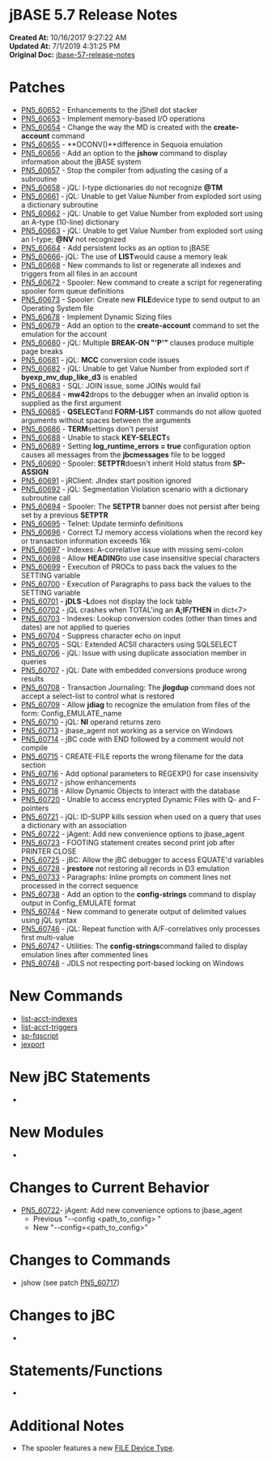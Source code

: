# jBASE 5.7 Release Notes

**Created At:** 10/16/2017 9:27:22 AM  
**Updated At:** 7/1/2019 4:31:25 PM  
**Original Doc:** [jbase-57-release-notes](https://docs.jbase.com/release-notes/jbase-57-release-notes)  


# Patches

- [PN5\_60652](./../pn5_60652) - Enhancements to the jShell dot stacker
- [PN5\_60653](PN5_60653) - Implement memory-based I/O operations
- [PN5\_60654](./../pn5_60654) - Change the way the MD is created with the **create-account** command
- [PN5\_60655](./../pn5_60655) - **OCONV()**difference in Sequoia emulation
- [PN5\_60656](./../pn5_60656) - Add an option to the **jshow** command to display information about the jBASE system
- [PN5\_60657](PN5_60657) - Stop the compiler from adjusting the casing of a subroutine
- [PN5\_60658](./../pn5_60658) - jQL: I-type dictionaries do not recognize **@TM**
- [PN5\_60661](PN5_60661) - jQL: Unable to get Value Number from exploded sort using a dictionary subroutine
- [PN5\_60662](PN5_60662) - jQL: Unable to get Value Number from exploded sort using an A-type (10-line) dictionary
- [PN5\_60663](PN5_60663) - jQL: Unable to get Value Number from exploded sort using an I-type; **@NV** not recognized
- [PN5\_60664](./../pn5_60664) - Add persistent locks as an option to jBASE
- [PN5\_60666](PN5_60666)- jQL: The use of **LIST**would cause a memory leak
- [PN5\_60668](PN5_60668) - New commands to list or regenerate all indexes and triggers from all files in an account
- [PN5\_60672](PN5_60672) - Spooler: New command to create a script for regenerating spooler form queue definitions
- [PN5\_60673](PN5_60673) - Spooler: Create new **FILE**device type to send output to an Operating System file
- [PN5\_60678](PN5_60678) - Implement Dynamic Sizing files
- [PN5\_60679](PN5_60679) - Add an option to the **create-account** command to set the emulation for the account
- [PN5\_60680](PN5_60680) - jQL: Multiple **BREAK-ON "'P'"** clauses produce multiple page breaks
- [PN5\_60681](PN5_60681) - jQL: **MCC** conversion code issues
- [PN5\_60682](PN5_60682) - jQL: Unable to get Value Number from exploded sort if **byexp\_mv\_dup\_like\_d3** is enabled
- [PN5\_60683](PN5_60683) - SQL: JOIN issue, some JOINs would fail
- [PN5\_60684](PN5_60684) - **mw42**drops to the debugger when an invalid option is supplied as the first argument
- [PN5\_60685](PN5_60685) - **QSELECT**and **FORM-LIST** commands do not allow quoted arguments without spaces between the arguments
- [PN5\_60686](PN5_60686) - **TERM**settings don't persist
- [PN5\_60688](PN5_60688) - Unable to stack **KEY-SELECT**s
- [PN5\_60689](PN5_60689) - Setting **log\_runtime\_errors = true** configuration option causes all messages from the **jbcmessages** file to be logged
- [PN5\_60690](PN5_60690) - Spooler: **SETPTR**doesn't inherit Hold status from **SP-ASSIGN**
- [PN5\_60691](PN5_60691) - jRClient: JIndex start position ignored
- [PN5\_60692](PN5_60692) - jQL: Segmentation Violation scenario with a dictionary subroutine call
- [PN5\_60694](PN5_60694) - Spooler: The **SETPTR** banner does not persist after being set by a previous **SETPTR**
- [PN5\_60695](PN5_60695) - Telnet: Update terminfo definitions
- [PN5\_60696](PN5_60696) - Correct TJ memory access violations when the record key or transaction information exceeds 16k
- [PN5\_60697](PN5_60697) - Indexes: A-correlative issue with missing semi-colon
- [PN5\_60698](PN5_60698) - Allow **HEADING**to use case insensitive special characters
- [PN5\_60699](./../pn5_60699) - Execution of PROCs to pass back the values to the SETTING variable
- [PN5\_60700](./../pn5_60700) - Execution of Paragraphs to pass back the values to the SETTING variable
- [PN5\_60701](./../pn5_60701) - **jDLS -L**does not display the lock table
- [PN5\_60702](./../pn5_60702) - jQL crashes when TOTAL'ing an **A;IF/THEN** in dict&lt;7&gt;
- [PN5\_60703](./../pn5_60703) - Indexes: Lookup conversion codes (other than times and dates) are not applied to queries
- [PN5\_60704](./../pn5_60704) - Suppress character echo on input
- [PN5\_60705](./../pn5_60705) - SQL: Extended ACSII characters using SQLSELECT
- [PN5\_60706](./../pn5_60706) - jQL: Issue with using duplicate association member in queries
- [PN5\_60707](./../pn5_60707) - jQL: Date with embedded conversions produce wrong results
- [PN5\_60708](./../pn5_60708) - Transaction Journaling: The **jlogdup** command does not accept a select-list to control what is restored
- [PN5\_60709](./../pn5_60709) - Allow **jdiag** to recognize the emulation from files of the form: Config\_EMULATE\_name
- [PN5\_60710](./../pn5_60710) - jQL: **NI** operand returns zero
- [PN5\_60713](PN5_60713) - jbase\_agent not working as a service on Windows
- [PN5\_60714](PN5_60714) - jBC code with END followed by a comment would not compile
- [PN5\_60715](./../pn5_60715) - CREATE-FILE reports the wrong filename for the data section
- [PN5\_60716](./../pn5_60716) - Add optional parameters to REGEXP() for case insensivity
- [PN5\_60717](./../pn5_60717) - jshow enhancements
- [PN5\_60718](./../pn5_60718) - Allow Dynamic Objects to interact with the database
- [PN5\_60720](./../pn5_60720) - Unable to access encrypted Dynamic Files with Q- and F-pointers
- [PN5\_60721](./../pn5_60721) - jQL: ID-SUPP kills session when used on a query that uses a dictionary with an association
- [PN5\_60722](./../pn5_60722) - jAgent: Add new convenience options to jbase\_agent
- [PN5\_60723](./../pn5_60723) - FOOTING statement creates second print job after PRINTER CLOSE
- [PN5\_60725](./../pn5_60725) - jBC: Allow the jBC debugger to access EQUATE'd variables
- [PN5\_60728](./../pn5_60728) - **jrestore** not restoring all records in D3 emulation
- [PN5\_60733](./../pn5_60733) - Paragraphs: Inline prompts on comment lines not processed in the correct sequence
- [PN5\_60738](./../pn5_60738) - Add an option to the **config-strings** command to display output in Config\_EMULATE format
- [PN5\_60744](./../pn5_60744) - New command to generate output of delimited values using jQL syntax
- [PN5\_60746](./../pn5_60746) - jQL: Repeat function with A/F-correlatives only processes first multi-value
- [PN5\_60747](./../pn5_60747) - Utilities: The **config-strings**command failed to display emulation lines after commented lines
- [PN5\_60748](./../pn5_60748) - JDLS not respecting port-based locking on Windows




# New Commands

- [list-acct-indexes](PN5_60668)
- [list-acct-triggers](PN5_60668)
- [sp-fqscript](PN5_60672)
- [jexport](./../pn5_60744)


# New jBC Statements

- 


# New Modules

- 


# Changes to Current Behavior 

- [PN5\_60722](./../pn5_60722)- jAgent: Add new convenience options to jbase\_agent
    - Previous "--config &lt;path\_to\_config&gt; "
    - New "--config=&lt;path\_to\_config&gt;"


# Changes to Commands

- jshow (see patch [PN5\_60717](./../pn5_60717))


# Changes to jBC 

- 


# Statements/Functions

- 


# Additional Notes

- The spooler features a new [FILE Device Type](PN5_60673).

